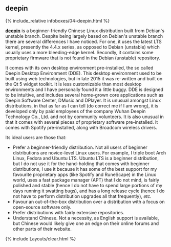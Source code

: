 ## deepin
{% include_relative infoboxes/04-deepin.html %}

[**deepin**](https://www.deepin.org/?lang=en) is a beginner-friendly Chinese Linux distribution built from Debian's unstable branch. Despite being largely based on Debian's unstable branch there are several differences I have noticed. For one, it uses the latest LTS kernel, presently the 4.4.x series, as opposed to Debian (unstable) which usually uses a more bleeding-edge kernel. Secondly, it contains some proprietary firmware that is not found in the Debian (unstable) repository.

It comes with its own desktop environment pre-installed, the so called Deepin Desktop Environment (DDE). This desktop environment used to be built using web technologies, but in late 2015 it was re-written and built on the Qt 5 widget toolkit. It is less customizable than most desktop environments and I have personally found it a little buggy. DDE is designed to be intuitive, and includes several home-grown core applications such as Deepin Software Center, DMusic and DPlayer. It is unusual amongst Linux distributions, in that as far as I can tell (do correct me if I am wrong), it is developed only by paid employees of the company Wuhan Deepin Technology Co., Ltd. and not by community volunteers. It is also unusual in that it comes with several pieces of proprietary software pre-installed. It comes with Spotify pre-installed, along with Broadcom wireless drivers.

Its ideal users are those that:
* Prefer a beginner-friendly distribution. Not all users of beginner distributions are novice-level Linux users. For example, I triple boot Arch Linux, Fedora and Ubuntu LTS. Ubuntu LTS is a beginner distribution, but I do not use it for the hand-holding that comes with beginner distributions, I use it because it has some of the best support for my favourite proprietary apps (like Spotify and RuneScape) in the Linux world, uses a fast package manager (APT) that I do not mind, is fairly polished and stable (hence I do not have to spend large portions of my days running it swatting bugs), and has a long release cycle (hence I do not have to perform distribution upgrades all that frequently), *etc.*
* Favour an out-of-the-box distribution over a distribution with a focus on open-source software only.
* Prefer distributions with fairly extensive repositories.
* Understand Chinese. Not a necessity, as English support is available, but Chinese would likely give one an edge on their online forums and other parts of their website.

{% include Layouts/clear.html %}
